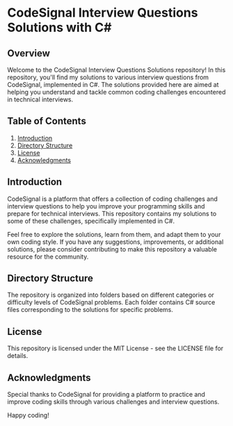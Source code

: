 # CodeSignal Interview Questions Solutions with C#

## Overview

Welcome to the CodeSignal Interview Questions Solutions repository! In this repository, you'll find my solutions to various interview questions from CodeSignal, implemented in C#. The solutions provided here are aimed at helping you understand and tackle common coding challenges encountered in technical interviews.

## Table of Contents

1. [Introduction](#introduction)
2. [Directory Structure](#directory-structure)
3. [License](#license)
4. [Acknowledgments](#acknowledgments)

## Introduction

CodeSignal is a platform that offers a collection of coding challenges and interview questions to help you improve your programming skills and prepare for technical interviews. This repository contains my solutions to some of these challenges, specifically implemented in C#.

Feel free to explore the solutions, learn from them, and adapt them to your own coding style. If you have any suggestions, improvements, or additional solutions, please consider contributing to make this repository a valuable resource for the community.

## Directory Structure

The repository is organized into folders based on different categories or difficulty levels of CodeSignal problems. Each folder contains C# source files corresponding to the solutions for specific problems.

## License

This repository is licensed under the MIT License - see the LICENSE file for details.

## Acknowledgments

Special thanks to CodeSignal for providing a platform to practice and improve coding skills through various challenges and interview questions.

Happy coding!
